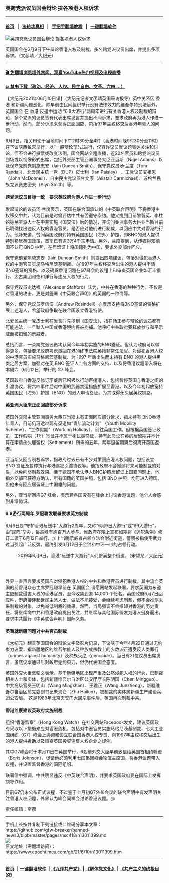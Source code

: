 ### 英跨党派议员国会辩论 提各项港人权诉求
------------------------

#### [首页](https://github.com/gfw-breaker/banned-news3/blob/master/README.md) &nbsp;&nbsp;|&nbsp;&nbsp; [法轮功真相](https://github.com/begood0513/basic/blob/master/README.md)  &nbsp;&nbsp;|&nbsp;&nbsp; [手把手翻墙教程](https://github.com/gfw-breaker/guides/wiki)  &nbsp;&nbsp;|&nbsp;&nbsp; [一键翻墙软件](https://github.com/gfw-breaker/nogfw/blob/master/README.md)  



<div><img alt="英跨党派议员国会辩论 提各项港人权诉求" class="attachment-djy_600_400 size-djy_600_400 wp-post-image" src="https://i.epochtimes.com/assets/uploads/2021/06/id13011414-UK-Debate-02@1200x1200-600x400.png"/>
<div class="caption">
 <p>
  英国国会在6月9日下午辩论香港人权及制裁，多名跨党派议员出席，并提出多项诉求。（文苳晴／大纪元）
 </p>
</div></div><hr/>

#### [ 🎬  免翻墙浏览墙外禁闻、观看YouTube热门视频及电视直播](https://github.com/gfw-breaker/HelloWorld)

#### [ 💥  禁书下载（政治、经济、人权、民主自由、文革、六四 ...）](https://github.com/gfw-breaker/books/blob/master/README.md)

<div><p>
 【大纪元2021年06月10日讯】（大纪元记者文苳晴英国采访报导）英中关系因
 <ok href="https://www.epochtimes.com/gb/tag/%E9%A6%99%E6%B8%AF.html">
  香港
 </ok>
 和新疆问题恶化，除早前由民间组织举行没有法律效力的维吾尔特别法庭外，
 <ok href="https://www.epochtimes.com/gb/tag/%E8%8B%B1%E5%9B%BD%E5%9B%BD%E4%BC%9A.html">
  英国国会
 </ok>
 在
 <ok href="https://www.epochtimes.com/gb/tag/%E9%A6%99%E6%B8%AF.html">
  香港
 </ok>
 <ok href="https://www.epochtimes.com/gb/tag/%E5%8F%8D%E9%80%81%E4%B8%AD%E8%BF%90%E5%8A%A8.html">
  反送中运动
 </ok>
 “6.9大游行”两周年进行有关香港人权及制裁的辩论，多个党派的议员皆有代表出席发言并提出不同诉求，要求政府再为港人作进一步行动。然而，部分诉求未获得正面回应，包括97年主权移交后香港年青人的问题。
</p>
<p>
 6月9日，相关辩论于当地时间下午2时30分至4时（香港时间晚9时30分至11时）在下议院西敏宫举行，以“一般辩论”形式进行，仅容许议员就议题表达关注和讨论，但不会进行投票或改变法例。国会网站全程直播，近20名官员和跨党派议员到场或以视像形式出席，包括外交部主管亚洲事务大臣亚当斯（Nigel Adams）以及保守党前党魁施志安（Iain Duncan Smith）、保守党议员汤‧兰度（Tom Randall）、北爱民主统一党（DUP）皮士利（Ian Paisley） 、工党议员麦祖恩 （John McDonnell）、自由民主党议员甘文康（Alistair Carmichael）、苏格兰民族党议员史密夫（Alyn Smith）等。
</p>
<h4>
 跨党派议员目标一致　要求英政府为港人作进一步行动
</h4>
<p>
 发起辩论的议员汤‧兰度表示，英国在联合国承认的《中英联合声明》下将香港主权移交中共，认为目前是时候评估中共有否遵守条约。他又提到目前黎智英、李柱铭等民主派人士在中共实施《国安法》后的情况，并询问亚洲事务大臣亚当斯目前已明确找出违反人权的香港官员，是否应对他们进行制裁，以回应中共对香港的行为。他补充道，赞同英国政府对持有英国国民（海外）护照，即BNO的港人提供特别移居英国政策，首季已有逾3万4千宗申请。另外，兰度提到，从传媒得知德国不认可 BNO 护照，在居留证上将国籍列为中国，要求外交部作回应。
</p>
<p>
 保守党前党魁施志安（Iain Duncan Smith）则提出四项建议，包括对侵犯香港人权的中港官员实施马格尼茨基制裁、向1997年主权移交后出生的港人提供申请BNO签证的资格、以及确保香港问题在G7峰会的议程上和审查英国企业如汇丰银行、太古集团和怡和洋行等违反人权的行为。
</p>
<p>
 保守党议员史达福（Alexander Stafford）认为，中共在香港的种种行为，不仅是对香港的攻击，更是对签署《中英联合声明》的英国的一种侮辱。
</p>
<p>
 另外，保守党议员罗信岱（Andrew Rosindell）亦表示支持将BNO签证的资格扩展上述港人，希望政府争取在联合国设立香港特使。
</p>
<p>
 北爱民主统一党皮士利在发言时先提到《国安法》，指在场正参与辩论的议员都有可能违法，一旦踏入中国或香港境内将被拘捕。他呼吁中共政府要释放参与和平示威而被扣留的示威者。
</p>
<p>
 总括而言，一众跨党派议员均认同今年年初实施的BNO签证。但认为政府可以做得更多，包括要求政府考虑撤回在港的终审法院英籍非常任法官、对侵犯香港人权的中港官员实施马格尼茨基制裁、为 1997 年后出生而未持有 BNO 的港人提供另类定居方案、加强对在英 BNO 签证人士各方面的支持、以及将香港议题带入将在本周六（6月12日）举行的 G7 峰会。
</p>
<p>
 英国政府自香港反修订示威后已积极以行动声援港人，包括暂停英国与香港之间的引渡协议，将六四事件后对中国的武器禁运措施扩展至香港，以及今年初起放宽持英国国民（海外）护照（BNO）的港人申请签证，为其取得永久居英权铺路。
</p>
<h4>
 英亚洲大臣未正面回应部分诉求
</h4>
<p>
 英国外交部主管亚洲事务大臣亚当斯未有正面回应部分诉求，指未持有 BNO香港年青人，目前仍可透过现有渠道如“青年流动计划” （Youth Mobility Scheme）、“工作假期”（Working Holiday），前往英国工作。但根据英国签证政策，工作假期（T5）签证并不属于移民类签证，持有此签证在英的居留期并不计算在申请永久居留权（Settlement）所需的五年，两年逗留期满后须离开英国返港。
</p>
<p>
 亚当斯又回应制裁诉求，指政府过去已有不少对策回应港人权问题，包括设立 BNO 签证及暂停执行与港逃犯引渡协议等。他指政府不会推测将来可能制裁的对象，以免削弱制裁效果。至于德国不承认港人BNO护照居留证上国籍问题上，他指外交部已获德方确认，所有国籍的英国护照，包括 BNO 护照，均可进入德国。但他未有回应居留证上中国籍的问题。
</p>
<p>
 另外，亚当斯回应G7 峰会，表示若各国没有在峰会上讨论香港议题，他个人会感到非常惊讶。
</p>
<h4>
 6.9游行两周年 罗冠聪发联署要求英方制裁
</h4>
<p>
 6月9日是“守护香港反送中”大游行2周年，又称“6月9日大游行”或“69大游行”，由“民阵”举办，最高峰有逾百万人参与。惟政府在晚上宣布如期将《逃犯条例》修订二读于6月12日举行，加上当晚示威者占领立法会附近街道，警察被指使用武力过当引起广泛反弹，最终引发6月12日于金钟和中环一带的占领行动。
</p>
<figure aria-describedby="caption-attachment-13011419" class="wp-caption aligncenter" id="attachment_13011419" style="width: 600px">
 <ok href="https://i.epochtimes.com/assets/uploads/2021/06/id13011419-UK-Debate-05@1200x1200.png" target="_blank">
  <img alt="" class="wp-image-13011419" src="https://i.epochtimes.com/assets/uploads/2021/06/id13011419-UK-Debate-05@1200x1200-450x300.png"/>
 </ok>
 <br/><figcaption class="wp-caption-text" id="caption-attachment-13011419">
  2019年6月9日，香港“反送中大游行”人们挤满整个街道。（宋碧龙／大纪元）
 </figcaption><br/>
</figure><br/>
<p>
 外界一直声言要求英国应对侵犯香港人权的中共和香港官员进行制裁，其中流亡英国的前香港众志主席罗冠聪早前在
 <ok href="https://www.epochtimes.com/gb/tag/%E8%8B%B1%E5%9B%BD%E5%9B%BD%E4%BC%9A.html">
  英国国会
 </ok>
 请愿网站发起联署，要求英国为东道主应制裁侵害人权的香港官员，至今收集到逾 14,000 个签名。英国政府6月7日回应称，港府接连起诉民主派人士，做法不能接受，会继续考虑制裁，但不会推测未来制裁的对象，以免减低制裁的效果。然而，当局强调不会推卸对香港的历史责任，将继续向中共和香港政府提出关注，并继续与其他国际盟友为港人挺身而出，要求中共履行《中英联合声明》国际义务。
</p>
<h4>
 英暂就新疆问题对中共官员制裁
</h4>
<p>
 《大纪元》翻查英国国会的辩论文字及影片记录，下议院于今年4月22日通过无约束力议案，指新疆地区的维吾尔族人及种族或宗教上的少数派正遭受反人类罪行（crimes against humanity）及种族灭绝（genocide）。当日有21位议员出席发言，虽然议案通过后对政府无约束力，但仍代表国会态度。
</p>
<p>
 英国外交大臣蓝轁文表示，基于新疆地区出现严重及公然侵犯人权的行为，已制裁相关人士和实体，包括新疆维吾尔自治区公安厅厅长陈明国（Chen Mingguo）、中共高级官员王明山（Wang Mingshan）、王君正（Wang Junzheng），新疆维吾尔自治区前党委副书记朱海仑（Zhu Hailun），被制裁的实体属新疆生产建设兵团公安局。 这是1989年北京天安门大屠杀事件后，英国再次制裁中共。
</p>
<h4>
 香港监察建议英政府实施制裁
</h4>
<p>
 组织“香港监察”（Hong Kong Watch）在社交网站Facebook发文，建议英国政府采取以下措施来应对香港危机，包括对中港官员实施马格尼茨基制裁、七大工业国组织（G7）峰会上协调和设立联合国香港人权专员、向1997年主权移交后出生的港人提供援助以及审查英国投资违反人权企业之规例。
</p>
<p>
 其中G7峰会将于本月11日在英国举行，6名前外交大臣早前致信给英国首相约翰逊（Boris Johnson），促请他必须利用七国集团峰会轮值主席国，将香港议题带入议程，并设置监督香港的国际组织。
</p>
<p>
 联署信中强调，中共明显违反《中英联合声明》，并要求英国政府要在国际上发挥领导作用。
</p>
<p>
 目前G7仍未公布正式议程，不过鉴于上月初G7外长会议的联合声明中有发声明关注香港人权问题，外界认为峰会同样会讨论香港议题。@
</p>
<p>
 责任编辑：李薇
</p>
</div>
<hr/>
手机上长按并复制下列链接或二维码分享本文章：<br/>
https://github.com/gfw-breaker/banned-news3/blob/master/pages/nsc418/n13011399.md <br/>
<a href='https://github.com/gfw-breaker/banned-news3/blob/master/pages/nsc418/n13011399.md'><img src='https://github.com/gfw-breaker/banned-news3/blob/master/pages/nsc418/n13011399.md.png'/></a> <br/>
原文地址（需翻墙访问）：https://www.epochtimes.com/gb/21/6/10/n13011399.htm


------------------------
#### [首页](https://github.com/gfw-breaker/banned-news3/blob/master/README.md) &nbsp;|&nbsp; [一键翻墙软件](https://github.com/gfw-breaker/nogfw/blob/master/README.md) &nbsp;| [《九评共产党》](https://github.com/gfw-breaker/9ping.md/blob/master/README.md#九评之一评共产党是什么) | [《解体党文化》](https://github.com/gfw-breaker/jtdwh.md/blob/master/README.md) | [《共产主义的终极目的》](https://github.com/gfw-breaker/gczydzjmd.md/blob/master/README.md)


<img src='http://gfw-breaker.win/banned-news3/pages/nsc418/n13011399.md' width='0px' height='0px'/>